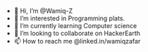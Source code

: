 - 👋 Hi, I’m @Wamiq-Z 
- 👀 I’m interested in Programming plats.
- 🌱 I’m currently learning Computer science
- 💞️ I’m looking to collaborate on HackerEarth
- 📫 How to reach me @linked.in/wamiqzafar

<!---
Wamiq-Z/Wamiq-Z is a ✨ special ✨ repository because its `README.md` (this file) appears on your GitHub profile.
You can click the Preview link to take a look at your changes.
--->
